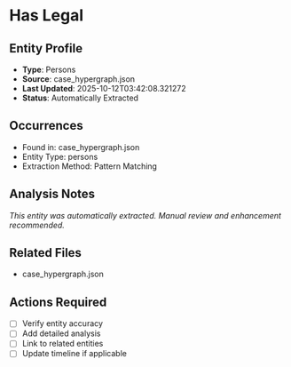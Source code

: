 # Has Legal

## Entity Profile
- **Type**: Persons
- **Source**: case_hypergraph.json
- **Last Updated**: 2025-10-12T03:42:08.321272
- **Status**: Automatically Extracted

## Occurrences
- Found in: case_hypergraph.json
- Entity Type: persons
- Extraction Method: Pattern Matching

## Analysis Notes
*This entity was automatically extracted. Manual review and enhancement recommended.*

## Related Files
- case_hypergraph.json

## Actions Required
- [ ] Verify entity accuracy
- [ ] Add detailed analysis
- [ ] Link to related entities
- [ ] Update timeline if applicable
